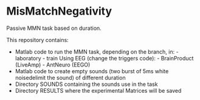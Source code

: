 # MisMatchNegativity
Passive MMN task based on duration.

This repository contains:
  - Matlab code to run the MMN task, depending on the branch, in:
        - laboratory
        - train 
        Using EEG (change the triggers code):
            - BrainProduct (LiveAmp) 
            - AntNeuro (EEGO)
  - Matlab code to create empty sounds (two burst of 5ms white noisedelimit the sound) of different duration
  - Directory SOUNDS containing the sounds use in the task
  - Directory RESULTS where the experimental Matrices will be saved 
